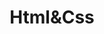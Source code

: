 ---
# Featured tags need to have either the `list` or `grid` layout (PRO only).
layout: list

# The title of the tag's page.
title: Html&Css

# The name of the tag, used in a post's front matter (e.g. tags: [<slug>]).
slug: html&css

# (Optional) Write a short (~150 characters) description of this featured tag.
description: >
    HTML 및 CSS 정리 😼

# (Optional) You can disable grouping posts by date.
# no_groups: true

# Exclude this example category from the sitemap.
# DON'T USE THIS SETTING IN YOUR CATEGORIES!
sitemap: false

permalink: /post/html&css
---